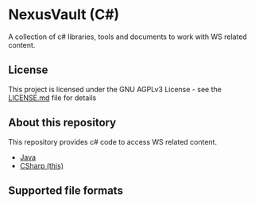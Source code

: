 # NexusVault (C#)
A collection of c# libraries, tools and documents to work with WS related content.

## License
This project is licensed under the GNU AGPLv3 License - see the [LICENSE.md](LICENSE.md) file for details

## About this repository
This repository provides c# code to access WS related content.
- [Java](https://github.com/MarbleBag/NexusVault-Java)
- [CSharp (this)](https://github.com/MarbleBag/NexusVault-CSharp)

## Supported file formats
